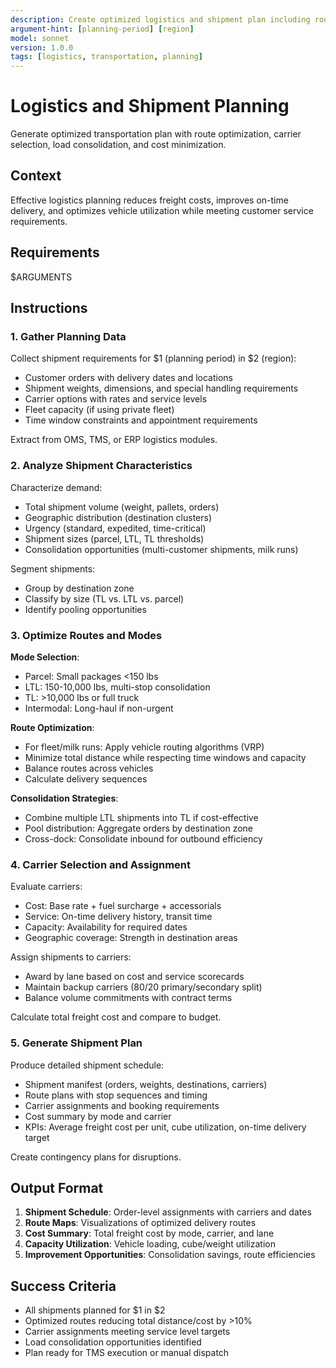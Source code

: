 ```yaml
---
description: Create optimized logistics and shipment plan including route optimization, carrier selection, and consolidation strategies for specified period.
argument-hint: [planning-period] [region]
model: sonnet
version: 1.0.0
tags: [logistics, transportation, planning]
---
```


# Logistics and Shipment Planning

Generate optimized transportation plan with route optimization, carrier selection, load consolidation, and cost minimization.

## Context

Effective logistics planning reduces freight costs, improves on-time delivery, and optimizes vehicle utilization while meeting customer service requirements.

## Requirements
$ARGUMENTS

## Instructions

### 1. Gather Planning Data

Collect shipment requirements for $1 (planning period) in $2 (region):
- Customer orders with delivery dates and locations
- Shipment weights, dimensions, and special handling requirements
- Carrier options with rates and service levels
- Fleet capacity (if using private fleet)
- Time window constraints and appointment requirements

Extract from OMS, TMS, or ERP logistics modules.

### 2. Analyze Shipment Characteristics

Characterize demand:
- Total shipment volume (weight, pallets, orders)
- Geographic distribution (destination clusters)
- Urgency (standard, expedited, time-critical)
- Shipment sizes (parcel, LTL, TL thresholds)
- Consolidation opportunities (multi-customer shipments, milk runs)

Segment shipments:
- Group by destination zone
- Classify by size (TL vs. LTL vs. parcel)
- Identify pooling opportunities

### 3. Optimize Routes and Modes

**Mode Selection**:
- Parcel: Small packages <150 lbs
- LTL: 150-10,000 lbs, multi-stop consolidation
- TL: >10,000 lbs or full truck
- Intermodal: Long-haul if non-urgent

**Route Optimization**:
- For fleet/milk runs: Apply vehicle routing algorithms (VRP)
- Minimize total distance while respecting time windows and capacity
- Balance routes across vehicles
- Calculate delivery sequences

**Consolidation Strategies**:
- Combine multiple LTL shipments into TL if cost-effective
- Pool distribution: Aggregate orders by destination zone
- Cross-dock: Consolidate inbound for outbound efficiency

### 4. Carrier Selection and Assignment

Evaluate carriers:
- Cost: Base rate + fuel surcharge + accessorials
- Service: On-time delivery history, transit time
- Capacity: Availability for required dates
- Geographic coverage: Strength in destination areas

Assign shipments to carriers:
- Award by lane based on cost and service scorecards
- Maintain backup carriers (80/20 primary/secondary split)
- Balance volume commitments with contract terms

Calculate total freight cost and compare to budget.

### 5. Generate Shipment Plan

Produce detailed shipment schedule:
- Shipment manifest (orders, weights, destinations, carriers)
- Route plans with stop sequences and timing
- Carrier assignments and booking requirements
- Cost summary by mode and carrier
- KPIs: Average freight cost per unit, cube utilization, on-time delivery target

Create contingency plans for disruptions.

## Output Format

1. **Shipment Schedule**: Order-level assignments with carriers and dates
2. **Route Maps**: Visualizations of optimized delivery routes
3. **Cost Summary**: Total freight cost by mode, carrier, and lane
4. **Capacity Utilization**: Vehicle loading, cube/weight utilization
5. **Improvement Opportunities**: Consolidation savings, route efficiencies

## Success Criteria

- All shipments planned for $1 in $2
- Optimized routes reducing total distance/cost by >10%
- Carrier assignments meeting service level targets
- Load consolidation opportunities identified
- Plan ready for TMS execution or manual dispatch
